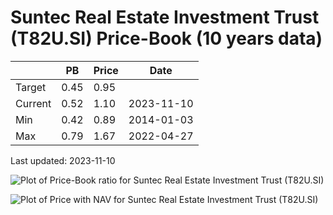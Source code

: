 # Suntec Real Estate Investment Trust (T82U.SI) Price-Book (10 years data)

|     | PB   | Price | Date       |
|-----|------|-------|------------|
| Target | 0.45 | 0.95  |  |
| Current | 0.52 | 1.10  | 2023-11-10 |
| Min | 0.42 | 0.89  | 2014-01-03 |
| Max | 0.79 | 1.67  | 2022-04-27 |

Last updated: 2023-11-10

![Plot of Price-Book ratio for Suntec Real Estate Investment Trust (T82U.SI)](T82U_pb_10.png)

![Plot of Price with NAV for Suntec Real Estate Investment Trust (T82U.SI)](T82U_price_nav_10.png)
